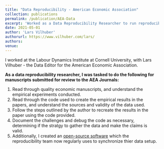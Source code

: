 ```yaml
---
title: "Data Reproducibility - American Economic Association"
collection: publications
permalink: /publication/AEA-Data
excerpt: 'Worked as a Data Reproducibility Researcher to run reproducibility checks for manuscripts submitted to the AEA.'
date: 2021-05-01
author: 'Lars Vilhuber'
authorurl: https://www.vilhuber.com/lars/
authors:
venue: 
---
```

I worked at the Labour Dynamics Institute at Cornell University, with Lars Vilhuber - the Data Editor for the American Economic Association.

**As a data reproducibility researcher, I was tasked to do the following for manuscripts submitted for review to the AEA Journals:**
1. Read through quality economic manuscripts, and understand the empirical experiments conducted.
2. Read through the code used to create the empirical results in the papers, and understand the sources and validity of the data used.
3. Follow the steps outlined by the author to recreate the results in the paper using the code provided.
4. Document the challenges and debug the code as necessary, determining if the stratgy to gather the data and make the claims is valid.
5. Additionally, I created an [open-source software](https://github.com/AEADataEditor/Upload-to-Zenodo) which the reproducibility team now regularly uses to synchronize thier data setup. 
